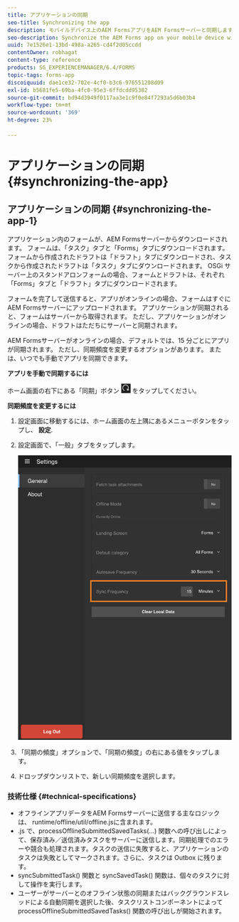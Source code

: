 ```yaml
---
title: アプリケーションの同期
seo-title: Synchronizing the app
description: モバイルデバイス上のAEM FormsアプリをAEM Formsサーバーと同期します。
seo-description: Synchronize the AEM Forms app on your mobile device with the AEM Forms server.
uuid: 7e1526e1-13bd-498a-a265-cd4f2d05ccdd
contentOwner: robhagat
content-type: reference
products: SG_EXPERIENCEMANAGER/6.4/FORMS
topic-tags: forms-app
discoiquuid: dae1ce32-702e-4cf0-b3c6-976551208d09
exl-id: b5681fe5-69ba-4fc0-95e3-6ffdcdd95382
source-git-commit: bd94d3949f0117aa3e1c9f0e84f7293a5d6b03b4
workflow-type: tm+mt
source-wordcount: '369'
ht-degree: 23%

---
```


# アプリケーションの同期 {#synchronizing-the-app}

## アプリケーションの同期 {#synchronizing-the-app-1}

アプリケーション内のフォームが、AEM Formsサーバーからダウンロードされます。 フォームは、「タスク」タブと「Forms」タブにダウンロードされます。 フォームから作成されたドラフトは「ドラフト」タブにダウンロードされ、タスクから作成されたドラフトは「タスク」タブにダウンロードされます。 OSGi サーバー上のスタンドアロンフォームの場合、フォームとドラフトは、それぞれ「Forms」タブと「ドラフト」タブにダウンロードされます。

フォームを完了して送信すると、アプリがオンラインの場合、フォームはすぐにAEM Formsサーバーにアップロードされます。 アプリケーションが同期されると、フォームはサーバーから取得されます。 ただし、アプリケーションがオンラインの場合、ドラフトはただちにサーバーと同期されます。

AEM Formsサーバーがオンラインの場合、デフォルトでは、15 分ごとにアプリが同期されます。 ただし、同期頻度を変更するオプションがあります。 または、いつでも手動でアプリを同期できます。

**アプリを手動で同期するには**

ホーム画面の右下にある「同期」ボタン ![sync-app](assets/sync-app.png) をタップしてください。

**同期頻度を変更するには**

1. 設定画面に移動するには、ホーム画面の左上隅にあるメニューボタンをタップし、 **設定**.
1. 設定画面で、「一般」タブをタップします。

   ![一般設定ウィンドウの「同期の頻度」設定](assets/gen-settings-1.png)

1. 「同期の頻度」オプションで、「同期の頻度」の右にある値をタップします。
1. ドロップダウンリストで、新しい同期頻度を選択します。

### 技術仕様 {#technical-specifications}

* オフラインアプリデータをAEM Formsサーバーに送信する主なロジックは、 runtime/offline/util/offline.jsに含まれます。
* .js で、processOfflineSubmittedSavedTasks(...) 関数への呼び出しによって、保存済み／送信済みタスクをサーバーに送信します。同期処理でのエラーや競合も処理されます。タスクの送信に失敗すると、アプリケーションのタスクは失敗としてマークされます。さらに、タスクは Outbox に残ります。
* syncSubmittedTask() 関数と syncSavedTask() 関数は、個々のタスクに対して操作を実行します。
* ユーザーがサーバーとのオフライン状態の同期またはバックグラウンドスレッドによる自動同期を選択した後、タスクリストコンポーネントによって processOfflineSubmittedSavedTasks() 関数の呼び出しが開始されます。
